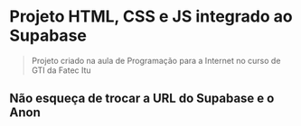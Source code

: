 # Projeto HTML, CSS e JS integrado ao Supabase
> Projeto criado na aula de Programação para a Internet no curso de GTI da Fatec Itu

## Não esqueça de trocar a URL do Supabase e o Anon
